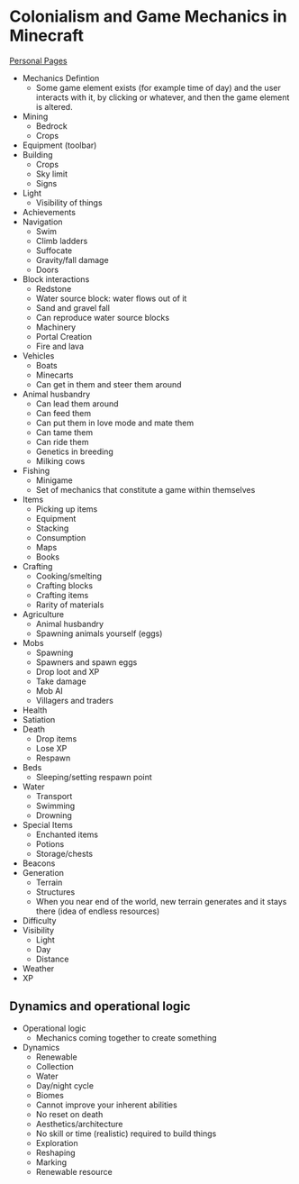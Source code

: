 # Colonialism and Game Mechanics in Minecraft

[Personal Pages](index.html)

- Mechanics Defintion
    * Some game element exists (for example time of day) and the user interacts with it, by clicking or whatever, and then the game element is altered. 
- Mining
    * Bedrock
    * Crops
- Equipment (toolbar)
- Building
    * Crops
    * Sky limit
    * Signs
- Light
    * Visibility of things
- Achievements
- Navigation
    * Swim
    * Climb ladders
    * Suffocate
    * Gravity/fall damage
    * Doors
- Block interactions
    * Redstone
    * Water source block: water flows out of it
    * Sand and gravel fall
    * Can reproduce water source blocks
    * Machinery
    * Portal Creation
    * Fire and lava
- Vehicles
    * Boats
    * Minecarts
    * Can get in them and steer them around
- Animal husbandry
    * Can lead them around
    * Can feed them
    * Can put them in love mode and mate them
    * Can tame them
    * Can ride them
    * Genetics in breeding
    * Milking cows
- Fishing
    * Minigame
    * Set of mechanics that constitute a game within themselves
- Items
    * Picking up items
    * Equipment
    * Stacking
    * Consumption
    * Maps
    * Books
- Crafting
    * Cooking/smelting
    * Crafting blocks
    * Crafting items
    * Rarity of materials
- Agriculture
    * Animal husbandry
    * Spawning animals yourself (eggs)
- Mobs
    * Spawning
    * Spawners and spawn eggs
    * Drop loot and XP
    * Take damage
    * Mob AI
    * Villagers and traders
- Health
- Satiation
- Death
    * Drop items
    * Lose XP
    * Respawn
- Beds
    * Sleeping/setting respawn point
- Water
    * Transport
    * Swimming
    * Drowning
- Special Items
    * Enchanted items
    * Potions
    * Storage/chests
- Beacons
- Generation
    * Terrain
    * Structures
    * When you near end of the world, new terrain generates and it stays there (idea of endless resources)
- Difficulty
- Visibility
    * Light
    * Day
    * Distance
- Weather
- XP
## Dynamics and operational logic
- Operational logic
    * Mechanics coming together to create something
- Dynamics
    * Renewable
    * Collection
    * Water 
    * Day/night cycle
    * Biomes
    * Cannot improve your inherent abilities
    * No reset on death
    * Aesthetics/architecture
    * No skill or time (realistic) required to build things
    * Exploration
    * Reshaping
    * Marking
    * Renewable resource
